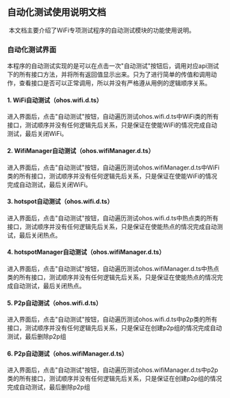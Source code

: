 ## 自动化测试使用说明文档

​	本文档主要介绍了WiFi专项测试程序的自动测试模块的功能使用说明。



### 自动化测试界面

​		本程序的自动测试实现的是可以在点击一次"自动测试"按钮后，调用对应api测试下的所有接口方法，并将所有返回值显示出来。只为了进行简单的传值和调用动作，查看接口是否可以正常调用，所以并没有严格遵从用例的逻辑顺序关系。



#### 1. WiFi自动测试（ohos.wifi.d.ts）

​        进入界面后，点击"自动测试"按钮，自动遍历测试ohos.wifi.d.ts中WiFi类的所有接口，测试顺序并没有任何逻辑先后关系，只是保证在使能WiFi的情况完成自动测试，最后关闭WiFi。



#### 2. WifiManager自动测试（ohos.wifiManager.d.ts）

​        进入界面后，点击"自动测试"按钮，自动遍历测试ohos.wifiManager.d.ts中WiFi类的所有接口，测试顺序并没有任何逻辑先后关系，只是保证在使能WiFi的情况完成自动测试，最后关闭WiFi。



#### 3. hotspot自动测试（ohos.wifi.d.ts）

​        进入界面后，点击"自动测试"按钮，自动遍历测试ohos.wifi.d.ts中热点类的所有接口，测试顺序并没有任何逻辑先后关系，只是保证在使能热点的情况完成自动测试，最后关闭热点。



#### 4. hotspotManager自动测试（ohos.wifiManager.d.ts）

​        进入界面后，点击"自动测试"按钮，自动遍历测试ohos.wifiManager.d.ts中热点类的所有接口，测试顺序并没有任何逻辑先后关系，只是保证在使能热点的情况完成自动测试，最后关闭热点。



#### 5. P2p自动测试（ohos.wifi.d.ts）

​        进入界面后，点击"自动测试"按钮，自动遍历测试ohos.wifi.d.ts中p2p类的所有接口，测试顺序并没有任何逻辑先后关系，只是保证在创建p2p组的情况完成自动测试，最后删除p2p组



#### 6. P2p自动测试（ohos.wifiManager.d.ts）

​        进入界面后，点击"自动测试"按钮，自动遍历测试ohos.wifiManager.d.ts中p2p类的所有接口，测试顺序并没有任何逻辑先后关系，只是保证在创建p2p组的情况完成自动测试，最后删除p2p组